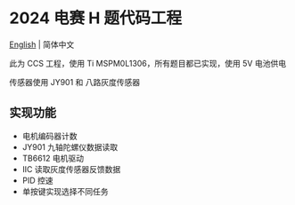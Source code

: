 # 2024 电赛 H 题代码工程

[English](README_EN.md) | 简体中文

此为 CCS 工程，使用 Ti MSPM0L1306，所有题目都已实现，使用 5V 电池供电

传感器使用 JY901 和 八路灰度传感器

## 实现功能

- 电机编码器计数
- JY901 九轴陀螺仪数据读取
- TB6612 电机驱动
- IIC 读取灰度传感器反馈数据
- PID 控速
- 单按键实现选择不同任务